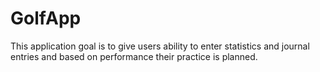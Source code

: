 # GolfApp
This application goal is to give users ability to enter statistics and journal entries and based on performance their practice is planned.
